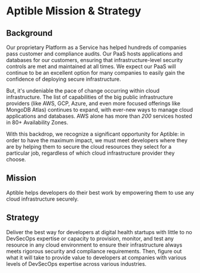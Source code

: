 # Aptible Mission & Strategy

## Background
Our proprietary Platform as a Service has helped hundreds of companies pass customer and compliance audits. Our PaaS hosts applications and databases for our customers, ensuring that infrastructure-level security controls are met and maintained at all times. We expect our PaaS will continue to be an excellent option for many companies to easily gain the confidence of deploying secure infrastructure. 

But, it's undeniable the pace of change occurring within cloud infrastructure. The list of capabilities of the big public infrastructure providers (like AWS, GCP, Azure, and even more focused offerings like MongoDB Atlas) continues to expand, with ever-new ways to manage cloud applications and databases. AWS alone has more than _200_ services hosted in 80+ Availability Zones.

With this backdrop, we recognize a significant opportunity for Aptible: in order to have the maximum impact, we must meet developers where they are by helping them to secure the cloud resources they select for a particular job, regardless of which cloud infrastructure provider they choose.

## Mission
Aptible helps developers do their best work by empowering them to use any cloud infrastructure securely.

## Strategy
Deliver the best way for developers at digital health startups with little to no DevSecOps expertise or capacity to provision, monitor, and test any resource in any cloud environment to ensure their infrastructure always meets rigorous security and compliance requirements. Then, figure out what it will take to provide value to developers at companies with various levels of DevSecOps expertise across various industries. 
